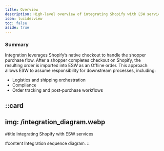 ```yaml
---
title: Overview
description: High-level overview of integrating Shopify with ESW services.
icon: lucide:view
toc: false
aside: true
---
```


### Summary

Integration leverages Shopify’s native checkout to handle the shopper purchase flow. After a shopper completes checkout on Shopify, the resulting order is imported into ESW as an Offline order. This approach allows ESW to assume responsibility for downstream processes, including:

- Logistics and shipping orchestration
- Compliance
- Order tracking and post-purchase workflows

::card
---
img: /integration_diagram.webp
---
#title
Integrating Shopify with ESW services

#content
Integration sequence diagram.
::

